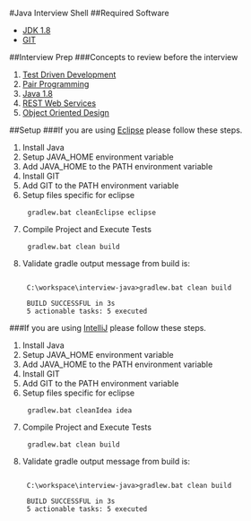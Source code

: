 #Java Interview Shell
##Required Software
* [JDK 1.8](http://www.oracle.com/technetwork/java/javase/downloads/jdk8-downloads-2133151.html)
* [GIT](https://git-scm.com/downloads)

##Interview Prep
###Concepts to review before the interview
1. [Test Driven Development](http://butunclebob.com/ArticleS.UncleBob.TheThreeRulesOfTdd)
2. [Pair Programming](https://www.thoughtworks.com/insights/blog/effective-navigation-in-pair-programming)
3. [Java 1.8](http://www.oracle.com/technetwork/java/javase/8-whats-new-2157071.html)
4. [REST Web Services](https://www.thoughtworks.com/insights/blog/rest-api-design-resource-modeling)
5. [Object Oriented Design](http://butunclebob.com/ArticleS.UncleBob.PrinciplesOfOod)

##Setup
###If you are using [Eclipse](http://www.eclipse.org/downloads/packages/eclipse-ide-java-developers/neonr) please follow these steps.

1. Install Java
2. Setup JAVA_HOME environment variable
3. Add JAVA_HOME to the PATH environment variable
4. Install GIT
5. Add GIT to the PATH environment variable
6. Setup files specific for eclipse
   <pre>
    <code>gradlew.bat cleanEclipse eclipse</code>
   </pre>
7. Compile Project and Execute Tests
   <pre>
    <code>gradlew.bat clean build</code>
   </pre>
8. Validate gradle output message from build is:
   <pre>
   <code>
    C:\workspace\interview-java>gradlew.bat clean build
    
    BUILD SUCCESSFUL in 3s
    5 actionable tasks: 5 executed</code>
   </pre>
   
###If you are using [IntelliJ](https://www.jetbrains.com/idea/) please follow these steps.

1. Install Java
2. Setup JAVA_HOME environment variable
3. Add JAVA_HOME to the PATH environment variable
4. Install GIT
5. Add GIT to the PATH environment variable
6. Setup files specific for eclipse
   <pre>
    <code>gradlew.bat cleanIdea idea</code>
   </pre>
7. Compile Project and Execute Tests
   <pre>
    <code>gradlew.bat clean build</code>
   </pre>
8. Validate gradle output message from build is:
   <pre>
   <code>
    C:\workspace\interview-java>gradlew.bat clean build
    
    BUILD SUCCESSFUL in 3s
    5 actionable tasks: 5 executed</code>
   </pre>